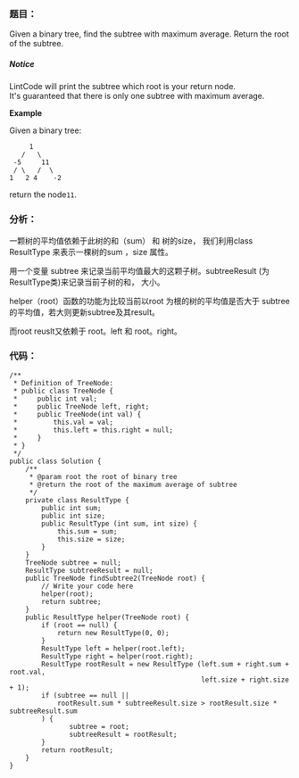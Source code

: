 ### 题目：

Given a binary tree, find the subtree with maximum average. Return the root of the subtree.

##### Notice

LintCode will print the subtree which root is your return node.  
It's guaranteed that there is only one subtree with maximum average.

**Example**

Given a binary tree:

```
     1
   /   \
 -5     11
 / \   /  \
1   2 4    -2 

```

return the node`11`.

### 分析：

一颗树的平均值依赖于此树的和（sum） 和 树的size， 我们利用class ResultType 来表示一棵树的sum ，size 属性。

用一个变量 subtree 来记录当前平均值最大的这颗子树。subtreeResult \(为 ResultType类\)来记录当前子树的和， 大小。

helper（root）函数的功能为比较当前以root 为根的树的平均值是否大于 subtree的平均值，若大则更新subtree及其result。

而root reuslt又依赖于 root。left 和  root。right。

### 代码：

```
/**
 * Definition of TreeNode:
 * public class TreeNode {
 *     public int val;
 *     public TreeNode left, right;
 *     public TreeNode(int val) {
 *         this.val = val;
 *         this.left = this.right = null;
 *     }
 * }
 */
public class Solution {
    /**
     * @param root the root of binary tree
     * @return the root of the maximum average of subtree
     */
    private class ResultType {
        public int sum;
        public int size;
        public ResultType (int sum, int size) {
            this.sum = sum;
            this.size = size;
        }
    }
    TreeNode subtree = null;
    ResultType subtreeResult = null;
    public TreeNode findSubtree2(TreeNode root) {
        // Write your code here
        helper(root);
        return subtree;
    }
    public ResultType helper(TreeNode root) {
        if (root == null) {
            return new ResultType(0, 0);
        }
        ResultType left = helper(root.left);
        ResultType right = helper(root.right);
        ResultType rootResult = new ResultType (left.sum + right.sum + root.val,
                                                left.size + right.size + 1);
        if (subtree == null || 
            rootResult.sum * subtreeResult.size > rootResult.size * subtreeResult.sum
        ) {
               subtree = root;
               subtreeResult = rootResult;
        }
        return rootResult;
    }
}
```



